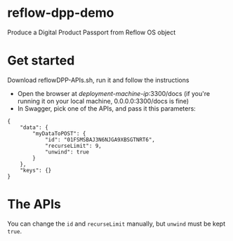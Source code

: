 # reflow-dpp-demo

Produce a Digital Product Passport from Reflow OS object

# Get started

Download reflowDPP-APIs.sh, run it and follow the instructions 

* Open the browser at *deployment-machine-ip*:3300/docs (if you're running it on your local machine, 0.0.0.0:3300/docs is fine)
* In Swagger, pick one of the APIs, and pass it this parameters: 

```
{
	"data": {
		"myDataToPOST": {
			"id": "01FSMSBAJ3N6NJGA9XBSGTNRT6",
			"recurseLimit": 9,
			"unwind": true
		}
	},
	"keys": {}
}
```

# The APIs

You can change the `id` and `recurseLimit` manually, but `unwind` must be kept `true`.
